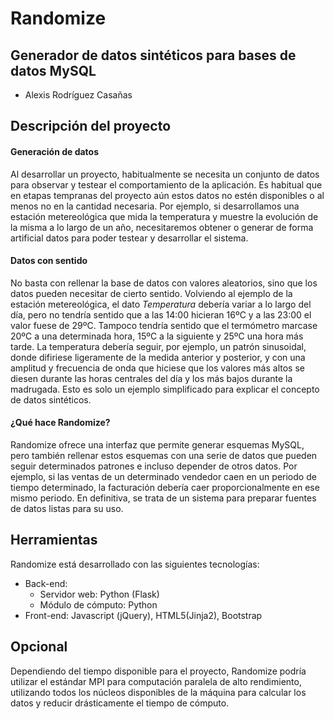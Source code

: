 # Randomize

## Generador de datos sintéticos para bases de datos MySQL

* Alexis Rodríguez Casañas

## Descripción del proyecto

#### Generación de datos

Al desarrollar un proyecto, habitualmente se necesita un conjunto de datos para observar y testear el comportamiento de la aplicación. Es habitual que en 
etapas tempranas del proyecto aún
estos datos no estén disponibles o al menos no en la cantidad necesaria. Por ejemplo, si desarrollamos una estación metereológica que mida la temperatura
y muestre la evolución de la misma a lo largo de un año, necesitaremos obtener o generar de forma artificial datos para poder testear y desarrollar el sistema.

#### Datos con sentido

No basta con rellenar la base de datos con valores aleatorios, sino que los datos pueden necesitar de cierto sentido. Volviendo al ejemplo
de la estación metereológica, el dato *Temperatura* debería variar a lo largo del día, pero no tendría sentido que a las 14:00 hicieran 16ºC y a las 23:00
el valor fuese de 29ºC. Tampoco tendría sentido que el termómetro marcase 20ºC a una determinada hora, 15ºC a la siguiente y 25ºC una hora más tarde.
La temperatura debería seguir, por ejemplo, un patrón sinusoidal, donde difiriese ligeramente de la medida anterior y posterior, y con
una amplitud y frecuencia de onda que hiciese que los valores más altos se diesen durante las horas centrales del día y los más bajos durante la madrugada.
Esto es solo un ejemplo simplificado para explicar el concepto de datos sintéticos.

#### ¿Qué hace Randomize?

Randomize ofrece una interfaz que permite generar esquemas MySQL, pero también rellenar estos esquemas con una serie de datos que pueden seguir determinados
patrones e incluso depender de otros datos. Por ejemplo, si las ventas de un determinado vendedor caen en un periodo de tiempo determinado, la facturación
debería caer proporcionalmente en ese mismo periodo. En definitiva, se trata de un sistema para preparar fuentes de datos listas para su uso.

## Herramientas
Randomize está desarrollado con las siguientes tecnologías:
* Back-end:
    * Servidor web: Python (Flask)
    * Módulo de cómputo: Python
* Front-end: Javascript (jQuery), HTML5(Jinja2), Bootstrap

## Opcional
Dependiendo del tiempo disponible para el proyecto, Randomize podría utilizar el estándar MPI para computación paralela de alto rendimiento, utilizando
todos los núcleos disponibles de la máquina para calcular los datos y reducir drásticamente el tiempo de cómputo.

